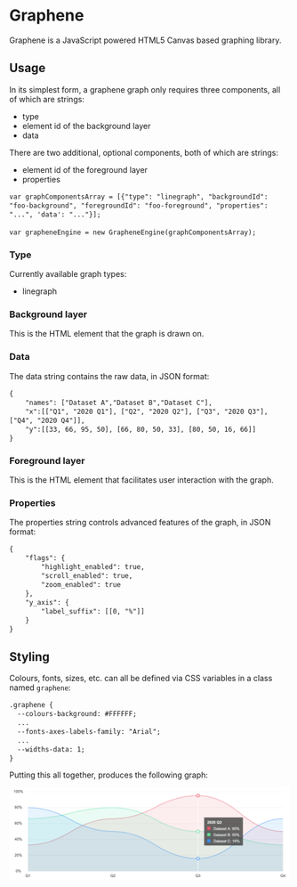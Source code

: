 # Graphene

Graphene is a JavaScript powered HTML5 Canvas based graphing library.

## Usage

In its simplest form, a graphene graph only requires three components, all of which are strings:

- type
- element id of the background layer
- data

There are two additional, optional components, both of which are strings:

- element id of the foreground layer
- properties

```
var graphComponentsArray = [{"type": "linegraph", "backgroundId": "foo-background", "foregroundId": "foo-foreground", "properties": "...", 'data': "..."}];

var grapheneEngine = new GrapheneEngine(graphComponentsArray);
```

### Type

Currently available graph types:

- linegraph

### Background layer

This is the HTML element that the graph is drawn on.

### Data

The data string contains the raw data, in JSON format:

```
{
    "names": ["Dataset A","Dataset B","Dataset C"],
    "x":[["Q1", "2020 Q1"], ["Q2", "2020 Q2"], ["Q3", "2020 Q3"], ["Q4", "2020 Q4"]],
    "y":[[33, 66, 95, 50], [66, 80, 50, 33], [80, 50, 16, 66]]
}
```

### Foreground layer

This is the HTML element that facilitates user interaction with the graph.

### Properties

The properties string controls advanced features of the graph, in JSON format:

```
{
    "flags": {
        "highlight_enabled": true,
        "scroll_enabled": true,
        "zoom_enabled": true
    },
    "y_axis": {
        "label_suffix": [[0, "%"]]
    }
}
```

## Styling

Colours, fonts, sizes, etc. can all be defined via CSS variables in a class named `graphene`:

```
.graphene {
  --colours-background: #FFFFFF;
  ...
  --fonts-axes-labels-family: "Arial";
  ...
  --widths-data: 1;
}
```

Putting this all together, produces the following graph:

![test.png](examples/images/test.png)
